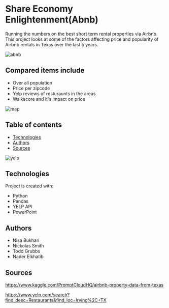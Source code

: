 # Share Economy Enlightenment(Abnb)
Running the numbers on the best short term rental properties via Airbnb. This project looks at some of the factors affecting price and popularity of Airbnb rentals in Texas over the last 5 years. 

![abnb](https://user-images.githubusercontent.com/49736893/70658596-e9ca3e00-1c23-11ea-8c08-d61012d5ee1a.png)

## Compared items include

* Over all population
* Price per zipcode
* Yelp reviews of resturaunts in the areas
* Walkscore and it's impact on price


![map](https://user-images.githubusercontent.com/49736893/70658597-e9ca3e00-1c23-11ea-9fd8-dd47ee6c9ad7.jpg)

## Table of contents
* [Technologies](#technologies)
* [Authors](#authors)
* [Sources](#sources)

![yelp](https://user-images.githubusercontent.com/49736893/70658598-e9ca3e00-1c23-11ea-860e-351f13eacca5.png)


## Technologies
Project is created with:
* Python
* Pandas
* YELP API
* PowerPoint

## Authors
* Nisa Bukhari
* Nickolas Smith
* Todd Grubbs
* Nader Elkhatib


## Sources
https://www.kaggle.com/PromptCloudHQ/airbnb-property-data-from-texas

https://www.yelp.com/search?find_desc=Restaurants&find_loc=Irving%2C+TX
